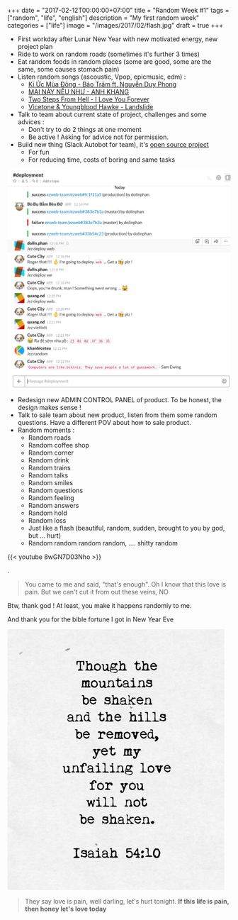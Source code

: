 +++
date = "2017-02-12T00:00:00+07:00"
title = "Random Week #1"
tags = ["random", "life", "english"]
description = "My first random week"
categories = ["life"]
image = "/images/2017/02/flash.jpg"
draft = true
+++

- First workday after Lunar New Year with new motivated energy, new project plan
- Ride to work on random roads (sometimes it's further 3 times)
- Eat random foods in random places (some are good, some are the same, some causes stomach pain)
- Listen random songs (ascoustic, Vpop, epicmusic, edm) :
    * [Kí Ức Mùa Đông - Bảo Trâm ft. Nguyễn Duy Phong](https://youtu.be/W7cVBbyv55o?t=9m13s)
    * [MAI NÀY NẾU NHƯ - ANH KHANG](https://www.youtube.com/watch?v=RYp_JYgXj7s&t=120s)
    * [Two Steps From Hell - I Love You Forever](https://www.youtube.com/watch?v=3w4XLRerbz0)
    * [Vicetone & Youngblood Hawke - Landslide](https://www.youtube.com/watch?v=ik28vsEObMM)
- Talk to team about current state of project, challenges and some advices :
    * Don't try to do 2 things at one moment
    * Be active ! Asking for advice not for permission.
- Build new thing (Slack Autobot for team), it's [open source project](https://github.com/khanhicetea/slash-bot)
    * For fun
    * For reducing time, costs of boring and same tasks
    
![Slash bot](/images/2017/02/autobot-slash-ezweb.png)

- Redesign new ADMIN CONTROL PANEL of product. To be honest, the design makes sense !
- Talk to sale team about new product, listen from them some random questions. Have a different POV about how to sale product.
- Random moments :
    * Random roads
    * Random coffee shop
    * Random corner
    * Random drink
    * Random trains
    * Random talks
    * Random smiles
    * Random questions
    * Random feeling
    * Random answers
    * Random hold
    * Random loss
    * Just like a flash (beautiful, random, sudden, brought to you by god, but ... hurt)
    * Random random random random, .... shitty random

{{< youtube 8wGN7D03Nho >}}

.

> You came to me and said, "that's enough". Oh I know that this love is pain. But we can't cut it from out these veins, NO

Btw, thank god ! At least, you make it happens randomly to me.

And thank you for the bible fortune I got in New Year Eve

![Is 54:10](/images/2017/02/isaiah-54-10.jpg)

> They say love is pain, well darling, let's hurt tonight. **If this life is pain, then honey let's love today**